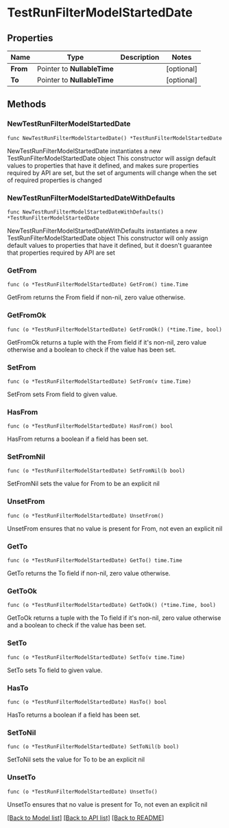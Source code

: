 # TestRunFilterModelStartedDate

## Properties

Name | Type | Description | Notes
------------ | ------------- | ------------- | -------------
**From** | Pointer to **NullableTime** |  | [optional] 
**To** | Pointer to **NullableTime** |  | [optional] 

## Methods

### NewTestRunFilterModelStartedDate

`func NewTestRunFilterModelStartedDate() *TestRunFilterModelStartedDate`

NewTestRunFilterModelStartedDate instantiates a new TestRunFilterModelStartedDate object
This constructor will assign default values to properties that have it defined,
and makes sure properties required by API are set, but the set of arguments
will change when the set of required properties is changed

### NewTestRunFilterModelStartedDateWithDefaults

`func NewTestRunFilterModelStartedDateWithDefaults() *TestRunFilterModelStartedDate`

NewTestRunFilterModelStartedDateWithDefaults instantiates a new TestRunFilterModelStartedDate object
This constructor will only assign default values to properties that have it defined,
but it doesn't guarantee that properties required by API are set

### GetFrom

`func (o *TestRunFilterModelStartedDate) GetFrom() time.Time`

GetFrom returns the From field if non-nil, zero value otherwise.

### GetFromOk

`func (o *TestRunFilterModelStartedDate) GetFromOk() (*time.Time, bool)`

GetFromOk returns a tuple with the From field if it's non-nil, zero value otherwise
and a boolean to check if the value has been set.

### SetFrom

`func (o *TestRunFilterModelStartedDate) SetFrom(v time.Time)`

SetFrom sets From field to given value.

### HasFrom

`func (o *TestRunFilterModelStartedDate) HasFrom() bool`

HasFrom returns a boolean if a field has been set.

### SetFromNil

`func (o *TestRunFilterModelStartedDate) SetFromNil(b bool)`

 SetFromNil sets the value for From to be an explicit nil

### UnsetFrom
`func (o *TestRunFilterModelStartedDate) UnsetFrom()`

UnsetFrom ensures that no value is present for From, not even an explicit nil
### GetTo

`func (o *TestRunFilterModelStartedDate) GetTo() time.Time`

GetTo returns the To field if non-nil, zero value otherwise.

### GetToOk

`func (o *TestRunFilterModelStartedDate) GetToOk() (*time.Time, bool)`

GetToOk returns a tuple with the To field if it's non-nil, zero value otherwise
and a boolean to check if the value has been set.

### SetTo

`func (o *TestRunFilterModelStartedDate) SetTo(v time.Time)`

SetTo sets To field to given value.

### HasTo

`func (o *TestRunFilterModelStartedDate) HasTo() bool`

HasTo returns a boolean if a field has been set.

### SetToNil

`func (o *TestRunFilterModelStartedDate) SetToNil(b bool)`

 SetToNil sets the value for To to be an explicit nil

### UnsetTo
`func (o *TestRunFilterModelStartedDate) UnsetTo()`

UnsetTo ensures that no value is present for To, not even an explicit nil

[[Back to Model list]](../README.md#documentation-for-models) [[Back to API list]](../README.md#documentation-for-api-endpoints) [[Back to README]](../README.md)



